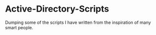 # Active-Directory-Scripts

Dumping some of the scripts I have written from the inspiration of many smart people. 
